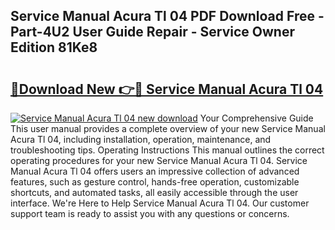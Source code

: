 ## Service Manual Acura Tl 04 PDF Download Free - Part-4U2 User Guide Repair - Service Owner Edition 81Ke8

# <h2><a href="http://bc73450.oget.top/?id=Service+Manual+Acura+Tl+04">🔗Download New 👉🔴 Service Manual Acura Tl 04</a></h2>

[![Service Manual Acura Tl 04 new download](https://i.imgur.com/5g1atiW.png)](http://bc73450.oget.top/?id=Service+Manual+Acura+Tl+04)
Your Comprehensive Guide This user manual provides a complete overview of your new Service Manual Acura Tl 04, including installation, operation, maintenance, and troubleshooting tips. Operating Instructions This manual outlines the correct operating procedures for your new Service Manual Acura Tl 04. Service Manual Acura Tl 04 offers users an impressive collection of advanced features, such as gesture control, hands-free operation, customizable shortcuts, and automated tasks, all easily accessible through the user interface. We're Here to Help Service Manual Acura Tl 04. Our customer support team is ready to assist you with any questions or concerns.
